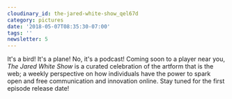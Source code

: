 ```yaml
---
cloudinary_id: the-jared-white-show_qel67d
category: pictures
date: '2018-05-07T08:35:30-07:00'
tags: ''
newsletter: 5
---
```


It's a bird! It's a plane! No, it's a podcast! Coming soon to a player near you, _The Jared White Show_ is a curated celebration of the artform that is the web; a weekly perspective on how individuals have the power to spark open and free communication and innovation online. Stay tuned for the first episode release date!